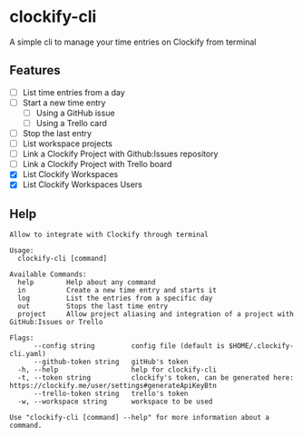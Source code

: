 clockify-cli
============

A simple cli to manage your time entries on Clockify from terminal

Features
--------

* [ ] List time entries from a day
* [ ] Start a new time entry
  + [ ] Using a GitHub issue
  + [ ] Using a Trello card
* [ ] Stop the last entry
* [ ] List workspace projects
* [ ] Link a Clockify Project with Github:Issues repository
* [ ] Link a Clockify Project with Trello board
* [X] List Clockify Workspaces
* [X] List Clockify Workspaces Users

Help
----

```
Allow to integrate with Clockify through terminal

Usage:
  clockify-cli [command]

Available Commands:
  help        Help about any command
  in          Create a new time entry and starts it
  log         List the entries from a specific day
  out         Stops the last time entry
  project     Allow project aliasing and integration of a project with GitHub:Issues or Trello

Flags:
      --config string         config file (default is $HOME/.clockify-cli.yaml)
      --github-token string   gitHub's token
  -h, --help                  help for clockify-cli
  -t, --token string          clockify's token, can be generated here: https://clockify.me/user/settings#generateApiKeyBtn
      --trello-token string   trello's token
  -w, --workspace string      workspace to be used

Use "clockify-cli [command] --help" for more information about a command.
```

